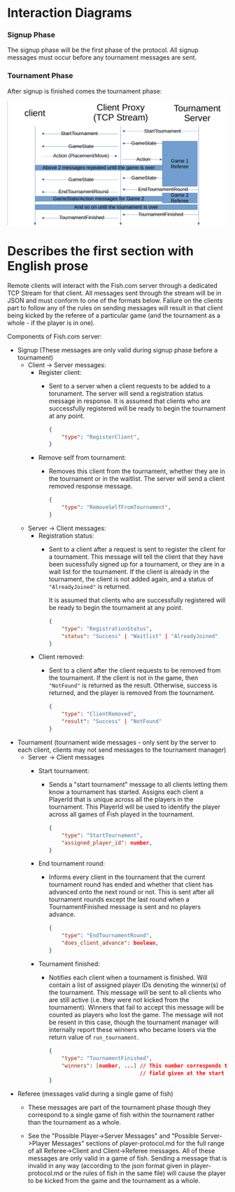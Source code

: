 
# Interaction Diagrams

### Signup Phase

The signup phase will be the first phase of the protocol. All signup messages must
occur before any tournament messages are sent.

### Tournament Phase

After signup is finished comes the tournament phase:

![Tournament Diagram](TournamentDiagram.png)

# Describes the first section with English prose

Remote clients will interact with the Fish.com server through a dedicated
TCP Stream for that client. All messages sent through the stream will be in
JSON and must conform to one of the formats below. Failure on the clients part
to follow any of the rules on sending messages will result in that client being
kicked by the referee of a particular game (and the tournament as a whole - if
the player is in one).

Components of Fish.com server:

- Signup (These messages are only valid during signup phase before a tournament)
    - Client -> Server messages:
        - Register client:
            - Sent to a server when a client requests to be added to a torunament.
              The server will send a registration status message in response. It is
              assumed that clients who are successfully registered will be ready to
              begin the tournament at any point.

              ```json
              {
                  "type": "RegisterClient",
              }

        - Remove self from tournament:
            - Removes this client from the tournament, whether they are in the tournament or
              in the waitlist. The server will send a client removed response message.

              ```json
              {
                  "type": "RemoveSelfFromTournament",
              }

    - Server -> Client messages:
        - Registration status:
            - Sent to a client after a request is sent to register the client
              for a tournament. This message will tell the client that they
              have been sucessfully signed up for a tournament, or they are in
              a wait list for the tournament. If the client is already in the
              tournament, the client is not added again, and a status of
              `"AlreadyJoined"` is returned.
              
              It is assumed that clients who are successfully registered will be
              ready to begin the tournament at any point.

              ```json
              {
                  "type": "RegistrationStatus",
                  "status": "Success" | "Waitlist" | "AlreadyJoined" 
              }

        - Client removed:
            - Sent to a client after the client requests to be removed from the tournament.
              If the client is not in the game, then `"NotFound"` is returned as the result.
              Otherwise, success is returned, and the player is removed from the tournament.

              ```json
              {
                  "type": "ClientRemoved",
                  "result": "Success" | "NotFound"
              }

- Tournament (tournament wide messages - only sent by the server to each client,
  clients may not send messages to the tournament manager)
  - Server -> Client messages
    - Start tournament:
      - Sends a "start tournament" message to all clients letting them know a
        tournament has started. Assigns each client a PlayerId that is unique
        across all the players in the tournament. This PlayerId will be used
        to identify the player across all games of Fish played in the tournament.

        ```json
        {
            "type": "StartTournament",
            "assigned_player_id": number,
        }
        ```

    - End tournament round:
      - Informs every client in the tournament that the current tournament round
        has ended and whether that client has advanced onto the next round or not.
        This is sent after all tournament rounds except the last round when a
        TournamentFinished message is sent and no players advance.

        ```json
        {
            "type": "EndTournamentRound",
            "does_client_advance": boolean,
        }
        ```

    - Tournament finished:
        - Notifies each client when a tournament is finished. Will contain a list of assigned player
          IDs denoting the winner(s) of the tournament. This message will be sent to all clients who
          are still active (i.e. they were not kicked from the tournament). Winners that fail to accept
          this message will be counted as players who lost the game. The message will not be resent in
          this case, though the tournament manager will internally report these winners who became
          losers via the return value of `run_tournament`.

          ```json
          {
              "type": "TournamentFinished",
              "winners": [number, ...] // This number corresponds to the "assigned_player_id"
                                       // field given at the start of a tournament
          }

- Referee (messages valid during a single game of fish)
  - These messages are part of the tournament phase though they correspond to a single
    game of fish within the tournament rather than the tournament as a whole.

  - See the "Possible Player->Server Messages" and "Possible Server->Player Messages"
    sections of player-protocol.md for the full range of all
    Referee->Client and Client->Referee messages. All of these messages are only valid
    in a game of fish. Sending a message that is invalid in any way (according to the
    json format given in player-protocol.md or the rules of fish in the same file) will
    cause the player to be kicked from the game and the tournament as a whole.
